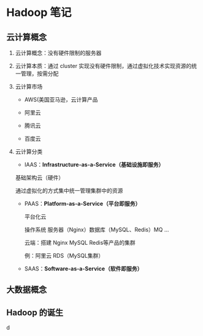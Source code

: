# Hadoop 笔记

## 云计算概念

1. 云计算概念：没有硬件限制的服务器

2. 云计算本质：通过 cluster 实现没有硬件限制，通过虚拟化技术实现资源的统一管理，按需分配

3. 云计算市场

   - AWS(美国亚马逊，云计算产品

   - 阿里云

   - 腾讯云

   - 百度云
4. 云计算分类
	- IAAS：**Infrastructure-as-a-Service（基础设施即服务）**

     基础架构云（硬件）

     通过虚拟化的方式集中统一管理集群中的资源

   - PAAS：**Platform-as-a-Service（平台即服务）**
   
     平台化云 
   
     操作系统 服务器（Nginx）数据库（MySQL、Redis）MQ ...
   
     云端：搭建 Nginx MySQL Redis等产品的集群
     
     例：阿里云 RDS（MySQL集群）
     
   - SAAS：**Software-as-a-Service（软件即服务）**
   
     
   
     
   
     

## 大数据概念

## Hadoop 的诞生



d